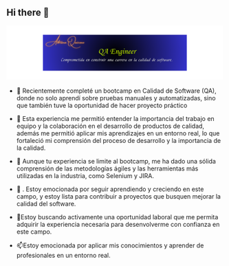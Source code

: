 ## Hi there 👋


<div id="header" align="center">
  <img decoding="async" src="https://github.com/QAquiceno14/QAquiceno14/blob/main/QA.png" width="1500"/>
</div>


- 🔭 Recientemente completé un bootcamp en Calidad de Software (QA), donde no solo aprendí sobre pruebas manuales y automatizadas, sino que también tuve la oportunidad de hacer proyecto práctico

- 🌱  Esta experiencia me permitió entender la importancia del trabajo en equipo y la colaboración en el desarrollo de productos de calidad, además me permitió aplicar mis aprendizajes en un entorno real, lo que fortaleció mi comprensión del proceso de desarrollo y la importancia de la calidad.

- 👯 Aunque tu experiencia se limite al bootcamp, me ha dado una sólida comprensión de las metodologías ágiles y las herramientas más utilizadas en la industria, como Selenium y JIRA. 

- 🤔 . Estoy emocionada por seguir aprendiendo y creciendo en este campo, y estoy lista para contribuir a proyectos que busquen mejorar la calidad del software.

- 💬Estoy buscando activamente una oportunidad laboral que me permita adquirir la experiencia necesaria para desenvolverme con confianza en este campo.

- 📫Estoy emocionada por aplicar mis conocimientos y aprender de profesionales en un entorno real.


